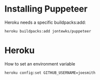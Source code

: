Installing Puppeteer
====

Heroku needs a specific buildpacks:add:
```
heroku buildpacks:add jontewks/puppeteer
```


Heroku
====

How to set an environment variable
```
heroku config:set GITHUB_USERNAME=joesmith
```
